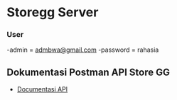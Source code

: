 # Storegg Server

### User

-admin = admbwa@gmail.com
-password = rahasia

## Dokumentasi Postman API Store GG

- [Documentasi API](https://documenter.getpostman.com/view/5905015/2s8YmSsgCS#intro)
